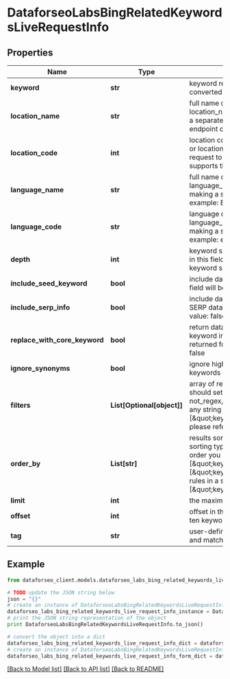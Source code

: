 # DataforseoLabsBingRelatedKeywordsLiveRequestInfo


## Properties

Name | Type | Description | Notes
------------ | ------------- | ------------- | -------------
**keyword** | **str** | keyword required field UTF-8 encoding a keyword should be at least 3 characters long; the keywords will be converted to lowercase format | [optional] 
**location_name** | **str** | full name of the location required field if you don’t specify location_code Note: it is required to specify either location_name or location_code you can receive the list of available locations with their location_name by making a separate request to https://api.dataforseo.com/v3/dataforseo_labs/locations_and_languages; Note: this endpoint currently supports the US location only; example: United States | [optional] 
**location_code** | **int** | location code required field if you don’t specify location_name Note: it is required to specify either location_name or location_code you can receive the list of available locations with their location_code by making a separate request to https://api.dataforseo.com/v3/dataforseo_labs/locations_and_languages; Note: this endpoint currently supports the US location only; example: 2840 | [optional] 
**language_name** | **str** | full name of the language required field if you don’t specify language_code Note: it is required to specify either language_name or language_code you can receive the list of available locations with their language_name by making a separate request to the https://api.dataforseo.com/v3/dataforseo_labs/locations_and_languages example: English | [optional] 
**language_code** | **str** | language code required field if you don’t specify language_name Note: it is required to specify either language_name or language_code you can receive the list of available locations with their language_code by making a separate request to the https://api.dataforseo.com/v3/dataforseo_labs/locations_and_languages example: en | [optional] 
**depth** | **int** | keyword search depth optional field default value: 1 number of the returned results depends on the value you set in this field you can specify a level from 0 to 4 estimated number of keywords for each level (maximum): 0 – the keyword set in the keyword field 1 – 8 keywords 2 – 72 keywords 3 – 584 keywords 4 – 4680 keywords | [optional] 
**include_seed_keyword** | **bool** | include data for the seed keyword optional field if set to true, data for the seed keyword specified in the keyword field will be provided in the seed_keyword_data array of the response default value: false | [optional] 
**include_serp_info** | **bool** | include data from SERP for each keyword optional field if set to true, we will return a serp_info array containing SERP data (number of search results, relevant URL, and SERP features) for every keyword in the response default value: false | [optional] 
**replace_with_core_keyword** | **bool** | return data for core keyword optional field if true, serp_info and related_keywords will be returned for the main keyword in the group that the specified keyword belongs to; if false, serp_info and related_keywords will be returned for the specified keyword (if available); refer to this help center article for more details; default value: false | [optional] 
**ignore_synonyms** | **bool** | ignore highly similar keywords optional field if set to true only core keywords will be returned, all highly similar keywords will be excluded; default value: false | [optional] 
**filters** | **List[Optional[object]]** | array of results filtering parameters optional field you can add several filters at once (8 filters maximum) you should set a logical operator and, or between the conditions the following operators are supported: regex, not_regex, &lt;, &lt;&#x3D;, &gt;, &gt;&#x3D;, &#x3D;, &lt;&gt;, in, not_in, like,not_like you can use the % operator with like and not_like to match any string of zero or more characters example: [\&quot;keyword_data.keyword_info.search_volume\&quot;,\&quot;&gt;\&quot;,0] for more information about filters, please refer to Dataforseo Labs – Filters or this help center guide | [optional] 
**order_by** | **List[str]** | results sorting rules optional field you can use the same values as in the filters array to sort the results possible sorting types: asc – results will be sorted in the ascending order desc – results will be sorted in the descending order you should use a comma to set up a sorting type example: [\&quot;keyword_data.keyword_info.competition,desc\&quot;] default rule: [\&quot;keyword_data.keyword_info.search_volume,desc\&quot;] note that you can set no more than three sorting rules in a single request you should use a comma to separate several sorting rules example: [\&quot;keyword_data.keyword_info.search_volume,desc\&quot;,\&quot;keyword_data.keyword_info.cpc,desc\&quot;] | [optional] 
**limit** | **int** | the maximum number of returned keywords optional field default value: 100 maximum value: 1000 | [optional] 
**offset** | **int** | offset in the results array of returned keywords optional field default value: 0 if you specify the 10 value, the first ten keywords in the results array will be omitted and the data will be provided for the successive keywords | [optional] 
**tag** | **str** | user-defined task identifier optional field the character limit is 255 you can use this parameter to identify the task and match it with the result you will find the specified tag value in the data object of the response | [optional] 

## Example

```python
from dataforseo_client.models.dataforseo_labs_bing_related_keywords_live_request_info import DataforseoLabsBingRelatedKeywordsLiveRequestInfo

# TODO update the JSON string below
json = "{}"
# create an instance of DataforseoLabsBingRelatedKeywordsLiveRequestInfo from a JSON string
dataforseo_labs_bing_related_keywords_live_request_info_instance = DataforseoLabsBingRelatedKeywordsLiveRequestInfo.from_json(json)
# print the JSON string representation of the object
print DataforseoLabsBingRelatedKeywordsLiveRequestInfo.to_json()

# convert the object into a dict
dataforseo_labs_bing_related_keywords_live_request_info_dict = dataforseo_labs_bing_related_keywords_live_request_info_instance.to_dict()
# create an instance of DataforseoLabsBingRelatedKeywordsLiveRequestInfo from a dict
dataforseo_labs_bing_related_keywords_live_request_info_form_dict = dataforseo_labs_bing_related_keywords_live_request_info.from_dict(dataforseo_labs_bing_related_keywords_live_request_info_dict)
```
[[Back to Model list]](../README.md#documentation-for-models) [[Back to API list]](../README.md#documentation-for-api-endpoints) [[Back to README]](../README.md)


